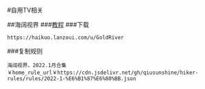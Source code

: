 #自用TV相关

##海阔视界
###[教程](https://www.bilibili.com/video/BV1YN411Q7Ho)
###下载
```
https://haikuo.lanzoui.com/u/GoldRiver
```

###复制规则
```
海阔视界，2022.1月合集￥home_rule_url￥https://cdn.jsdelivr.net/gh/qiusunshine/hiker-rules/rules/2022-1-%E6%B1%87%E6%80%BB.json
```
